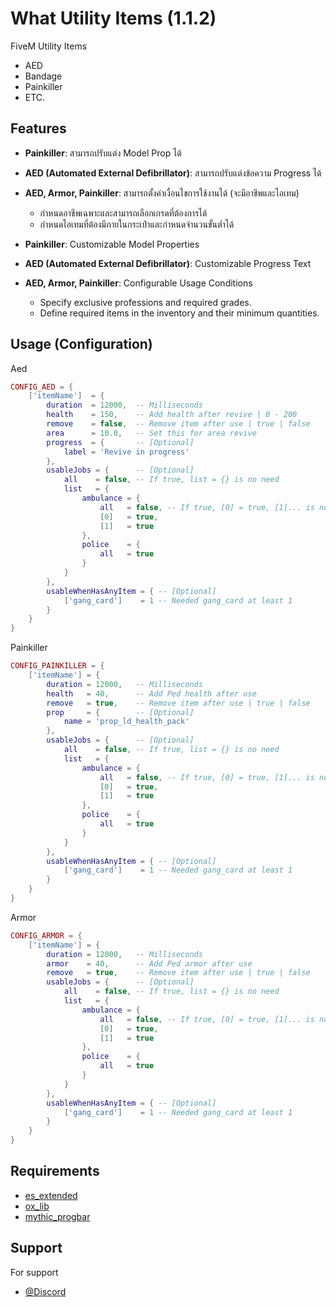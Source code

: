 
# What Utility Items (1.1.2)

FiveM Utility Items
- AED 
- Bandage
- Painkiller
- ETC.

## Features
- **Painkiller**: สามารถปรับแต่ง Model Prop ได้
- **AED (Automated External Defibrillator)**: สามารถปรับแต่งข้อความ Progress ได้
- **AED, Armor, Painkiller**: สามารถตั้งค่าเงื่อนไขการใช้งานได้ (จะมีอาชีพและไอเทม)
  - กำหนดอาชีพเฉพาะและสามารถเลือกเกรดที่ต้องการได้
  - กำหนดไอเทมที่ต้องมีภายในกระเป๋าและกำหนดจำนวนขั้นต่ำได้

- **Painkiller**: Customizable Model Properties
- **AED (Automated External Defibrillator)**: Customizable Progress Text
- **AED, Armor, Painkiller**: Configurable Usage Conditions
  - Specify exclusive professions and required grades.
  - Define required items in the inventory and their minimum quantities.

## Usage (Configuration)

Aed

```lua
CONFIG_AED = {
    ['itemName']  = {
        duration  = 12000,  -- Milliseconds 
        health    = 150,    -- Add health after revive | 0 - 200
        remove    = false,  -- Remove item after use | true | false
        area      = 10.0,   -- Set this for area revive
        progress  = {       -- [Optional]
            label = 'Revive in progress'
        },
        usableJobs = {      -- [Optional]
            all    = false, -- If true, list = {} is no need
            list   = {
                ambulance = {
                    all   = false, -- If true, [0] = true, [1]... is no need
                    [0]   = true,
                    [1]   = true
                },
                police    = {
                    all   = true
                }
            }
        },
        usableWhenHasAnyItem = { -- [Optional]
            ['gang_card']    = 1 -- Needed gang_card at least 1
        }
    }
}
```
    

Painkiller

```lua
CONFIG_PAINKILLER = {
    ['itemName'] = {
        duration = 12000,   -- Milliseconds 
        health   = 40,      -- Add Ped health after use
        remove   = true,    -- Remove item after use | true | false
        prop     = {        -- [Optional]
            name = 'prop_ld_health_pack'
        },
        usableJobs = {      -- [Optional]
            all    = false, -- If true, list = {} is no need
            list   = {
                ambulance = {
                    all   = false, -- If true, [0] = true, [1]... is no need
                    [0]   = true,
                    [1]   = true
                },
                police    = {
                    all   = true
                }
            }
        },
        usableWhenHasAnyItem = { -- [Optional]
            ['gang_card']    = 1 -- Needed gang_card at least 1
        }
    }
}
```

Armor

```lua
CONFIG_ARMOR = {
    ['itemName'] = {
        duration = 12000,   -- Milliseconds 
        armor    = 40,      -- Add Ped armor after use
        remove   = true,    -- Remove item after use | true | false
        usableJobs = {      -- [Optional]
            all    = false, -- If true, list = {} is no need
            list   = {
                ambulance = {
                    all   = false, -- If true, [0] = true, [1]... is no need
                    [0]   = true,
                    [1]   = true
                },
                police    = {
                    all   = true
                }
            }
        },
        usableWhenHasAnyItem = { -- [Optional]
            ['gang_card']    = 1 -- Needed gang_card at least 1
        }
    }
}
```

## Requirements
- [es_extended](https://docs.esx-framework.org/en)
- [ox_lib](https://overextended.dev/ox_lib)
- [mythic_progbar](https://github.com/TaemuruTempest/mythic_progbar)

## Support

For support
- [@Discord](http://discord.gg/HTpBuFXhUy)
